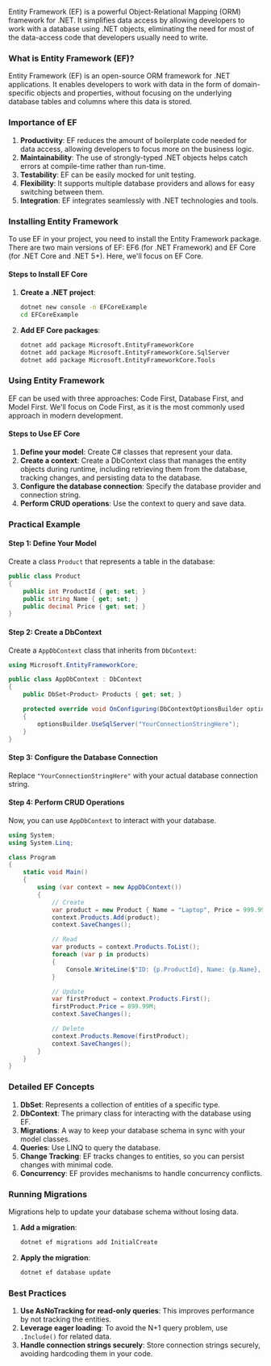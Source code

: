 Entity Framework (EF) is a powerful Object-Relational Mapping (ORM) framework for .NET. It simplifies data access by allowing developers to work with a database using .NET objects, eliminating the need for most of the data-access code that developers usually need to write.

### What is Entity Framework (EF)?
Entity Framework (EF) is an open-source ORM framework for .NET applications. It enables developers to work with data in the form of domain-specific objects and properties, without focusing on the underlying database tables and columns where this data is stored. 

### Importance of EF
1. **Productivity**: EF reduces the amount of boilerplate code needed for data access, allowing developers to focus more on the business logic.
2. **Maintainability**: The use of strongly-typed .NET objects helps catch errors at compile-time rather than run-time.
3. **Testability**: EF can be easily mocked for unit testing.
4. **Flexibility**: It supports multiple database providers and allows for easy switching between them.
5. **Integration**: EF integrates seamlessly with .NET technologies and tools.

### Installing Entity Framework
To use EF in your project, you need to install the Entity Framework package. There are two main versions of EF: EF6 (for .NET Framework) and EF Core (for .NET Core and .NET 5+). Here, we'll focus on EF Core.

#### Steps to Install EF Core
1. **Create a .NET project**:
   ```bash
   dotnet new console -n EFCoreExample
   cd EFCoreExample
   ```

2. **Add EF Core packages**:
   ```bash
   dotnet add package Microsoft.EntityFrameworkCore
   dotnet add package Microsoft.EntityFrameworkCore.SqlServer
   dotnet add package Microsoft.EntityFrameworkCore.Tools
   ```

### Using Entity Framework
EF can be used with three approaches: Code First, Database First, and Model First. We'll focus on Code First, as it is the most commonly used approach in modern development.

#### Steps to Use EF Core
1. **Define your model**: Create C# classes that represent your data.
2. **Create a context**: Create a DbContext class that manages the entity objects during runtime, including retrieving them from the database, tracking changes, and persisting data to the database.
3. **Configure the database connection**: Specify the database provider and connection string.
4. **Perform CRUD operations**: Use the context to query and save data.

### Practical Example
#### Step 1: Define Your Model
Create a class `Product` that represents a table in the database:
```csharp
public class Product
{
    public int ProductId { get; set; }
    public string Name { get; set; }
    public decimal Price { get; set; }
}
```

#### Step 2: Create a DbContext
Create a `AppDbContext` class that inherits from `DbContext`:
```csharp
using Microsoft.EntityFrameworkCore;

public class AppDbContext : DbContext
{
    public DbSet<Product> Products { get; set; }

    protected override void OnConfiguring(DbContextOptionsBuilder optionsBuilder)
    {
        optionsBuilder.UseSqlServer("YourConnectionStringHere");
    }
}
```

#### Step 3: Configure the Database Connection
Replace `"YourConnectionStringHere"` with your actual database connection string.

#### Step 4: Perform CRUD Operations
Now, you can use `AppDbContext` to interact with your database.

```csharp
using System;
using System.Linq;

class Program
{
    static void Main()
    {
        using (var context = new AppDbContext())
        {
            // Create
            var product = new Product { Name = "Laptop", Price = 999.99M };
            context.Products.Add(product);
            context.SaveChanges();

            // Read
            var products = context.Products.ToList();
            foreach (var p in products)
            {
                Console.WriteLine($"ID: {p.ProductId}, Name: {p.Name}, Price: {p.Price}");
            }

            // Update
            var firstProduct = context.Products.First();
            firstProduct.Price = 899.99M;
            context.SaveChanges();

            // Delete
            context.Products.Remove(firstProduct);
            context.SaveChanges();
        }
    }
}
```

### Detailed EF Concepts
1. **DbSet**: Represents a collection of entities of a specific type.
2. **DbContext**: The primary class for interacting with the database using EF.
3. **Migrations**: A way to keep your database schema in sync with your model classes.
4. **Queries**: Use LINQ to query the database.
5. **Change Tracking**: EF tracks changes to entities, so you can persist changes with minimal code.
6. **Concurrency**: EF provides mechanisms to handle concurrency conflicts.

### Running Migrations
Migrations help to update your database schema without losing data.
1. **Add a migration**:
   ```bash
   dotnet ef migrations add InitialCreate
   ```
2. **Apply the migration**:
   ```bash
   dotnet ef database update
   ```

### Best Practices
1. **Use AsNoTracking for read-only queries**: This improves performance by not tracking the entities.
2. **Leverage eager loading**: To avoid the N+1 query problem, use `.Include()` for related data.
3. **Handle connection strings securely**: Store connection strings securely, avoiding hardcoding them in your code.